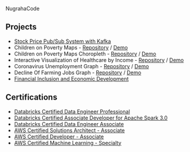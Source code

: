 NugrahaCode
## Projects
- <a href="https://nugrahacode.github.io/stock-price-kafka-stream/">Stock Price Pub/Sub System with Kafka</a>
- Children on Poverty Maps - <a href="https://github.com/nugrahacode/poverty_interactive_map" target="_blank">Repository</a> / <a href="./poverty_interactive_map/" target="_blank">Demo</a>
- Children on Poverty Maps Choropleth - <a href="https://github.com/nugrahacode/interactive_poverty_choropleth" target="_blank">Repository</a> / <a href="./interactive_poverty_choropleth/" target="_blank">Demo</a>
- Interactive Visualization of Healthcare by Income - <a href="https://github.com/nugrahacode/interactive_income_graph" target="_blank">Repository</a> / <a href="https://nugrahacode.github.io/interactive_income_graph/" target="_blank">Demo</a>
- Coronavirus Unemployment Graph - <a href="https://github.com/nugrahacode/CoronaVirus_UnEmployment" target="_blank">Repository</a> / <a href="https://nugrahacode.github.io/CoronaVirus_UnEmployment/" target="_blank">Demo</a>
- Decline Of Farming Jobs Graph - <a href="https://github.com/nugrahacode/Graph_Decline_Of_Farming" target="_blank">Repository</a> / <a href="https://nugrahacode.github.io/Graph_Decline_Of_Farming/" target="_blank">Demo</a>
- <a href="https://nugrahacode.github.io/global_agri_analytics/">Financial Inclusion and Economic Development</a>


## Certifications
- <a href="https://credentials.databricks.com/a3713fad-6549-4db4-badf-c49e6b050745#gs.7ihnmv" target="_blank">Databricks Certified Data Engineer Professional</a>
- <a href="https://credentials.databricks.com/5f91343b-8906-439e-a023-7cfa5bcd7aac#gs.7ihom7" target="_blank">Databricks Certified Associate Developer for Apache Spark 3.0</a>
- <a href="https://www.credential.net/52aed936-400b-4f9d-b28b-5b53741777df" target="_blank">Databricks Certified Data Engineer Associate</a>
- <a href="https://www.credly.com/badges/bf958fa1-efbf-4dd8-a058-b0caa57c1fa9" target="_blank">AWS Certified Solutions Architect - Associate</a>
- <a href="https://www.credly.com/badges/6e0d742c-ce37-4bd9-b5c1-1417e4a3ea32" target="_blank">AWS Certified Developer - Associate</a>
- <a href="https://www.credly.com/badges/39ab8c38-3666-4147-88e4-3d843ce90a8f" target="_blank">AWS Certified Machine Learning - Specialty</a>


